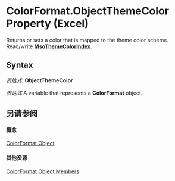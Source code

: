 
# ColorFormat.ObjectThemeColor Property (Excel)

Returns or sets a color that is mapped to the theme color scheme. Read/write  **[MsoThemeColorIndex](http://msdn.microsoft.com/library/2281eafa-c8f0-d620-d0eb-c301dfb6a426%28Office.15%29.aspx)**.


## Syntax

 _表达式_. **ObjectThemeColor**

 _表达式_ A variable that represents a **ColorFormat** object.


## 另请参阅


#### 概念


[ColorFormat Object](9bb6bc1f-9886-d290-a336-068f84cad1a9.md)
#### 其他资源


[ColorFormat Object Members](http://msdn.microsoft.com/library/2cc12fcd-da0a-56cd-e223-cd0d32496e61%28Office.15%29.aspx)